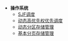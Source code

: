 * **操作系统**
  - [SJF调度](/matplotlib/czxt/1)
  - [动态高优先权优先调度](/matplotlib/czxt/2)
  - [动态分区存储管理](/matplotlib/czxt/3)
  - [基本分页存储管理](/matplotlib/czxt/4)

